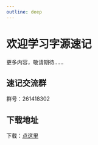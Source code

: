 ```yaml
---
outline: deep
---
```


# 欢迎学习字源速记

更多内容，敬请期待……

## 速记交流群

群号：261418302

## 下载地址

下载：[点这里](http://ziyuan.ysepan.com/ "http://ziyuan.ysepan.com/")